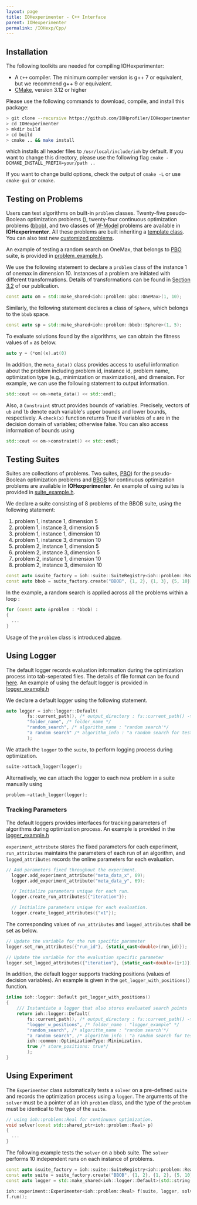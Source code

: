 ```yaml
---
layout: page
title: IOHexperimenter - C++ Interface
parent: IOHexperimenter
permalink: /IOHexp/Cpp/
--- 
```


## Installation

The following toolkits are needed for compiling IOHexperimenter:

* A `C++` compiler. The minimum compiler version is g++ 7 or equivalent, but we recommend g++ 9 or equivalent.
* [CMake](https://cmake.org), version 3.12 or higher

Please use the following commands to download, compile, and install this package:

```sh
> git clone --recursive https://github.com/IOHprofiler/IOHexperimenter.git
> cd IOHexperimenter
> mkdir build
> cd build
> cmake .. && make install
```

which installs all header files to `/usr/local/include/ioh` by default.
If you want to change this directory, please use the following flag `cmake -DCMAKE_INSTALL_PREFIX=your/path ..`

If you want to change build options, check the output of `cmake -L` or use `cmake-gui` or `ccmake`.


<a name="using-individual-problems"></a>
## Testing on Problems 

Users can test algorithms on built-in `problem` classes. Twenty-five pseudo-Boolean optimization problems (), twenty-four continuous optimization problems ([bbob](https://coco.gforge.inria.fr/downloads/download16.00/bbobdocfunctions.pdf)), and two classes of [W-Model](https://dl.acm.org/doi/pdf/10.1145/3205651.3208240) problems are available in __IOHexperimenter__. All these problems are built inheriting a [template class](https://github.com/IOHprofiler/IOHexperimenter/blob/master/include/ioh/problem/problem.hpp). You can also test new [customized problems](/IOHexp/extension/#adding-new-problems).

An example of testing a random search on OneMax, that belongs to [PBO](https://www.sciencedirect.com/science/article/pii/S1568494619308099) suite, is provided in [problem_example.h](https://github.com/IOHprofiler/IOHexperimenter/blob/master/example/problem_example.h).

We use the following statement to declare a `problem` class of the instance 1 of onemax in dimension 10. Instances of a problem are initiated with different transformations. Details of transformations can be found in [Section 3.2](https://www.sciencedirect.com/science/article/pii/S1568494619308099) of our publication.
```cpp
const auto om = std::make_shared<ioh::problem::pbo::OneMax>(1, 10);
```
Similarly, the following statement declares a class of `Sphere`, which belongs to the `bbob` space. 
```cpp
const auto sp = std::make_shared<ioh::problem::bbob::Sphere>(1, 5);
```

To evaluate solutions found by the algorithms, we can obtain the fitness values of `x` as below.
```cpp
auto y = (*om)(x).at(0)
```

In addition, the `meta_data()` class provides access to useful information about the problem including problem id, instance id, problem name, optimization type (e.g., minimization or maximization), and dimension. For example, we can use the following statement to output information.
```cpp
std::cout << om->meta_data() << std::endl;
```

Also, a `Constraint` struct provides bounds of variables. Precisely, vectors of `ub` and `lb` denote each variable's upper bounds and lower bounds, respectively. A `check(x)` function returns True if variables of `x` are in the decision domain of variables; otherwise false. You can also access information of bounds using
```cpp
std::cout << om->constraint() << std::endl;
```



<a name = "using-suites"></a>
## Testing Suites

Suites are collections of problems. Two suites, [PBO](https://www.sciencedirect.com/science/article/pii/S1568494619308099)) for the pseudo-Boolean optimization problems and [BBOB](https://coco.gforge.inria.fr/downloads/download16.00/bbobdocfunctions.pdf) for continuous optimization problems are available in __IOHexperimenter__. An example of using suites is provided in [suite_example.h](https://github.com/IOHprofiler/IOHexperimenter/blob/master/example/suite_example.h).

We declare a suite consisting of 8 problems of the BBOB suite, using the following statement:
1. problem 1, instance 1, dimension 5
2. problem 1, instance 3, dimension 5
3. problem 1, instance 1, dimension 10
4. problem 1, instance 3, dimension 10
5. problem 2, instance 1, dimension 5
6. problem 2, instance 3, dimension 5
7. problem 2, instance 1, dimension 10
8. problem 2, instance 3, dimension 10

```cpp
const auto &suite_factory = ioh::suite::SuiteRegistry<ioh::problem::Real>::instance();
const auto bbob = suite_factory.create("BBOB", {1, 2}, {1, 3}, {5, 10});
```

In the example, a random search is applied across all the problems within a loop :
```cpp
for (const auto &problem : *bbob) :
{
  ...
}
```
Usage of the `problem` class is introduced [above](#using-individual-problems).


<a name = "using-logger"></a>
## Using Logger

The default logger records evaluation information during the optimization process into tab-seperated files. The details of file format can be found [here](/IOHanalyzer/data/). An example of using the default logger is provided in [logger_example.h](https://github.com/IOHprofiler/IOHexperimenter/blob/master/example/logger_example.h)


We declare a default logger using the following statement.
```cpp
auto logger = ioh::logger::Default(
        fs::current_path(), /* output_directory : fs::current_path() -> working directory */
        "folder_name", /* folder_name */
        "random_search", /* algorithm_name : "random search'*/
        "a random search" /* algorithm_info : "a random search for testing the bbob suite" */
        );
```

We attach the `logger` to the `suite`, to perform logging process during optimization.
```cpp
suite->attach_logger(logger);
```

Alternatively, we can attach the logger to each new problem in a suite manually using
```cpp
problem->attach_logger(logger);
```
<a name = "tracking-parameters"></a>
### Tracking Parameters
The default loggers provides interfaces for tracking parameters of algorithms during optimization process. An example is provided in the [logger_example.h](https://github.com/IOHprofiler/IOHexperimenter/blob/da22d89fe1673ea67962829d12873e01387f6895/example/logger_example.h#L80)


`experiment_attribute` stores the fixed parameters for each experiment, `run_attributes` maintains the parameters of each run of an algorithm, and `logged_attributes` records the online parameters for each evaluation.
```cpp
// Add parameters fixed throughout the experiment.
  logger.add_experiment_attribute("meta_data_x", 69);
  logger.add_experiment_attribute("meta_data_y", 69);

  // Initialize parameters unique for each run. 
  logger.create_run_attributes({"iteration"});

  // Initialize parameters unique for each evaluation.
  logger.create_logged_attributes({"x1"});
```

The corresponding values of `run_attributes` and `logged_attributes` shall be set as below.
```cpp
// Update the variable for the run specific parameter
logger.set_run_attributes({"run_id"}, {static_cast<double>(run_id)});

// Update the variable for the evaluation specific parameter
logger.set_logged_attributes({"iteration"}, {static_cast<double>(i+1)});
```

In addition, the default logger supports tracking positions (values of decision variables). An example is given in the `get_logger_with_positions()` function.
```cpp
inline ioh::logger::Default get_logger_with_positions()
{
    /// Instantiate a logger that also stores evaluated search points
    return ioh::logger::Default(
        fs::current_path(), /* output_directory : fs::current_path() -> working directory */
        "logger_w_positions", /* folder_name : "logger_example" */
        "random_search", /* algorithm_name : "random search'*/
        "a random search", /* algorithm_info : "a random search for testing the bbob suite" */
        ioh::common::OptimizationType::Minimization,
        true /* store_positions: true*/
        );
}
```

<a name = "using-exp"></a>
## Using Experiment

The `Experimenter` class automatically tests a `solver` on a pre-defined `suite` and records the optimization process using a `logger`. The arguments of the `solver` must be a pointer of an ioh `problem` class, and the type of the `problem` must be identical to the type of the `suite`.
```cpp
// using ioh::problem::Real for continuous optimization.
void solver(const std::shared_ptr<ioh::problem::Real> p)
{
  ...
}
```

The following example tests the `solver` on a bbob suite. The `solver` performs 10 independent runs on each instance of problems.
```cpp
const auto &suite_factory = ioh::suite::SuiteRegistry<ioh::problem::Real>::instance();
const auto suite = suite_factory.create("BBOB", {1, 2}, {1, 2}, {5, 10});
const auto logger = std::make_shared<ioh::logger::Default>(std::string("logger-experimenter"));

ioh::experiment::Experimenter<ioh::problem::Real> f(suite, logger, solver, 10);
f.run();
```

